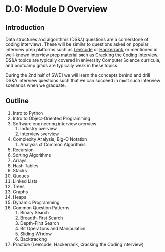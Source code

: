 # D.0: Module D Overview

## Introduction

Data structures and algorithms \(DS&A\) questions are a cornerstone of coding interviews. These will be similar to questions asked on popular interview prep platforms such as [Leetcode](https://leetcode.com/) or [Hackerrank](https://www.hackerrank.com/), or mentioned in well-known interview prep material such as [Cracking the Coding Interview](https://www.crackingthecodinginterview.com/). DS&A topics are typically covered in university Computer Science curricula, and bootcamp grads are typically weak in these topics. 

During the 2nd half of SWE1 we will learn the concepts behind and drill DS&A interview questions such that we can succeed in most such interview scenarios when we graduate.

## Outline

1. Intro to Python
2. Intro to Object-Oriented Programming
3. Software engineering interview overview
   1. Industry overview
   2. Interview overview
4. Complexity Analysis, Big-O Notation
   1. Analysis of Common Algorithms
5. Recursion
6. Sorting Algorithms
7. Arrays
8. Hash Tables
9. Stacks
10. Queues
11. Linked Lists
12. Trees
13. Graphs
14. Heaps
15. Dynamic Programming
16. Common Question Patterns
    1. Binary Search
    2. Breadth-First Search
    3. Depth-First Search
    4. Bit Operations and Manipulation
    5. Sliding Window
    6. Backtracking
17. Practice \(Leetcode, Hackerrank, Cracking the Coding Interview\)

